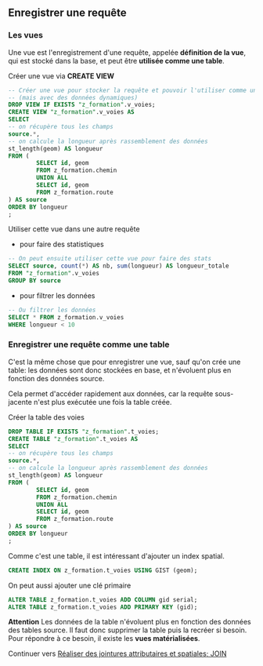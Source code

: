 ## Enregistrer une requête

### Les vues

Une vue est l'enregistrement d'une requête, appelée **définition de la vue**, qui est stocké dans la base, et peut être **utilisée comme une table**.

Créer une vue via **CREATE VIEW**

```sql
-- Créer une vue pour stocker la requête et pouvoir l'utiliser comme une table
-- (mais avec des données dynamiques)
DROP VIEW IF EXISTS "z_formation".v_voies;
CREATE VIEW "z_formation".v_voies AS
SELECT
-- on récupère tous les champs
source.*,
-- on calcule la longueur après rassemblement des données
st_length(geom) AS longueur
FROM (
        SELECT id, geom
        FROM z_formation.chemin
        UNION ALL
        SELECT id, geom
        FROM z_formation.route
) AS source
ORDER BY longueur
;
```

Utiliser cette vue dans une autre requête

* pour faire des statistiques

```sql
-- On peut ensuite utiliser cette vue pour faire des stats
SELECT source, count(*) AS nb, sum(longueur) AS longueur_totale
FROM "z_formation".v_voies
GROUP BY source
```

* pour filtrer les données

```sql
-- Ou filtrer les données
SELECT * FROM z_formation.v_voies
WHERE longueur < 10
```

### Enregistrer une requête comme une table

C'est la même chose que pour enregistrer une vue, sauf qu'on crée une table: les données sont donc stockées en base, et n'évoluent plus en fonction des données source.

Cela permet d'accéder rapidement aux données, car la requête sous-jacente n'est plus exécutée une fois la table créée.

Créer la table des voies

```sql
DROP TABLE IF EXISTS "z_formation".t_voies;
CREATE TABLE "z_formation".t_voies AS
SELECT
-- on récupère tous les champs
source.*,
-- on calcule la longueur après rassemblement des données
st_length(geom) AS longueur
FROM (
        SELECT id, geom
        FROM z_formation.chemin
        UNION ALL
        SELECT id, geom
        FROM z_formation.route
) AS source
ORDER BY longueur
;
```

Comme c'est une table, il est intéressant d'ajouter un index spatial.

```sql
CREATE INDEX ON z_formation.t_voies USING GIST (geom);
```

On peut aussi ajouter une clé primaire

```sql
ALTER TABLE z_formation.t_voies ADD COLUMN gid serial;
ALTER TABLE z_formation.t_voies ADD PRIMARY KEY (gid);
```

**Attention** Les données de la table n'évoluent plus en fonction des données des tables source. Il faut donc supprimer la table puis la recréer si besoin. Pour répondre à ce besoin, il existe les **vues matérialisées**.

Continuer vers [Réaliser des jointures attributaires et spatiales; JOIN](./join_data.md)
